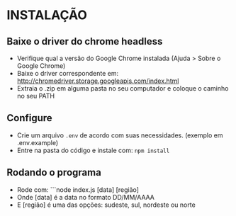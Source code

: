 # INSTALAÇÃO

## Baixe o driver do chrome headless
- Verifique qual a versão do Google Chrome instalada (Ajuda > Sobre o Google Chrome)
- Baixe o driver correspondente em: http://chromedriver.storage.googleapis.com/index.html
- Extraia o .zip em alguma pasta no seu computador e coloque o caminho no seu PATH

## Configure
- Crie um arquivo ```.env``` de acordo com suas necessidades. (exemplo em .env.example)
- Entre na pasta do código e instale com: ```npm install```

## Rodando o programa
- Rode com: ```node index.js [data] [região]
 - Onde [data] é a data no formato DD/MM/AAAA
 - E [região] é uma das opções: sudeste, sul, nordeste ou norte
